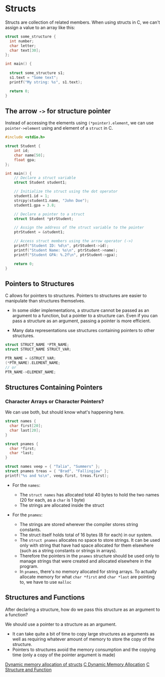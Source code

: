 # Structs

Structs are collection of related members. When using structs in C, we can't assign a value to an array like this:

```c
struct some_structure {
  int number;
  char letter;
  char text[30];
};

int main() {
  
  struct some_structure s1;
  s1.text = "Some text";
  printf("My string: %s", s1.text);

  return 0;
}
```

## The arrow `->` for structure pointer

Instead of accessing the elements using `(*pointer).element`, we can use `pointer->element` using and element of a `struct` in C.

```c
#include <stdio.h>

struct Student {
    int id;
    char name[50];
    float gpa;
};

int main() {
    // Declare a struct variable
    struct Student student1;

    // Initialize the struct using the dot operator
    student1.id = 1;
    strcpy(student1.name, "John Doe");
    student1.gpa = 3.8;

    // Declare a pointer to a struct
    struct Student *ptrStudent;

    // Assign the address of the struct variable to the pointer
    ptrStudent = &student1;

    // Access struct members using the arrow operator (->)
    printf("Student ID: %d\n", ptrStudent->id);
    printf("Student Name: %s\n", ptrStudent->name);
    printf("Student GPA: %.2f\n", ptrStudent->gpa);

    return 0;
}
```

## Pointers to Structures

C allows for pointers to structures. Pointers to structures are easier to manipulate than structures themselves.

- In some older implementations, a structure cannot be passed as an argument to a function, but a pointer to a structure can. Even if you can pass a structure as an argument, passing a pointer is more efficient.

- Many data representations use structures containing pointers to other structures.

```c
struct STRUCT_NAME *PTR_NAME;
struct STRUCT_NAME STRUCT_VAR;

PTR_NAME = &STRUCT_VAR;
(*PTR_NAME).ELEMENT_NAME;
// or
PTR_NAME->ELEMENT_NAME;
```

## Structures Containing Pointers

### Character Arrays or Character Pointers?

We can use both, but should know what's happening here.

```c
struct names {
  char first[20];
  char last[20];
}

struct pnames {
  char *first;
  char *last;
}

struct names veep = { "Talia", "Summers" };
struct pnames treas = { "Brad", "Fallingjaw" };
printf("%s and %s\n", veep.first, treas.first);
```

- For the `names`:
  - The `struct names` has allocated total 40 bytes to hold the two names (20 for each, as a `char` is 1 byte)
  - The strings are allocated inside the struct

- For the `pnames`:
  - The strings are stored wherever the compiler stores string constants.
  - The struct itself holds total of 16 bytes (8 for each) in our system.
  - The `struct pnames` allocates no space to store strings. It can be used only with string that have had space allocated for them elsewhere (such as a string constants or strings in arrays).
  - Therefore the pointers in the `pnames` structure should be used only to manage strings that were created and allocated elsewhere in the program.
  - In `pnames`, there's no memory allocated for string arrays. To actually allocate memory for what `char *first` and `char *last` are pointing to, we have to use `malloc`

## Structures and Functions

After declaring a structure, how do we pass this structure as an argument to a function?

We should use a pointer to a structure as an argument.
  - It can take quite a bit of time to copy large structures as arguments as well as requiring whatever amount of memory to store the copy of the structure. 
  - Pointers to structures avoid the memory consumption and the copying time (only a copy of the pointer argument is made)


[Dynamic memory allocation of structs](https://www.programiz.com/c-programming/c-structures-pointers)
[C Dynamic Memory Allocation](https://www.programiz.com/c-programming/c-dynamic-memory-allocation)
[C Structure and Function](https://www.programiz.com/c-programming/c-structure-function)